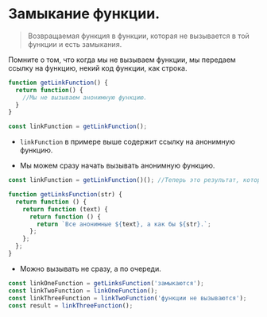 # Замыкание функции.  
> Возвращаемая функция в функции, которая не вызывается в той функции и есть замыкания.
  
Помните о том, что когда мы не вызываем функции, мы передаем ссылку на функцию, некий код функции, как строка. 

```js 
function getLinkFunction() { 
  return function() { 
    //Мы не вызываем анонимную функцию.
  }
} 

const linkFunction = getLinkFunction(); 
``` 
- `linkFunction`  в примере выше содержит ссылку на анонимную функцию.   

- Мы можем сразу начать вызывать анонимную функцию.
```js 
const linkFunction = getLinkFunction()(); //Теперь это результат, который вернет анонимная функция.
``` 

```js 
function getLinksFunction(str) {
  return function () {
    return function (text) {
      return function () {
        return `Все анонимные ${text}, а как бы ${str}.`;
      };
    };
  };
}
``` 
- Можно вызывать не сразу, а по очереди.
```js 
const linkOneFunction = getLinksFunction('замыкаются');
const linkTwoFunction = linkOneFunction();
const linkThreeFunction = linkTwoFunction('функции не вызываются');
const result = linkThreeFunction();
```